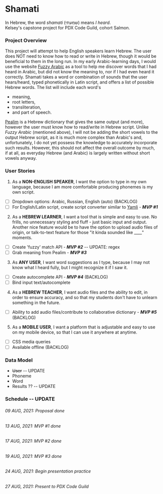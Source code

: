 # Shamati
In Hebrew, the word *shamati* (שמעתי) means *I heard*.  
Kelsey's capstone project for PDX Code Guild, cohort Salmon.

### Project Overview
This project will attempt to help English speakers learn Hebrew. The user does NOT need to know how to read or write in Hebrew, though it would be beneficial to them in the long run. In my early Arabic-learning days, I would use the website [Fuzzy Arabic](http://fuzzyarabic.herokuapp.com/) as a tool to help me discover words that I had heard in Arabic, but did not know the meaning to, nor if I had even heard it correctly. Shamati takes a word or combination of sounds that the user hears/heard, typed phonetically in Latin script, and offers a list of possible Hebrew words. The list will include each word's 

* meaning, 
* root letters, 
* transliteration, 
* and part of speech.

[Pealim](https://www.pealim.com/) is a Hebrew dictionary that gives the same output (and more), however the user must know how to read/write in Hebrew script. Unlike *Fuzzy Arabic* (mentioned above), I will not be adding the short vowels to the output Hebrew script, as it is much more complex than Arabic's and, unfortunately, I do not yet possess the knowledge to accurately incorporate such results. However, this should not affect the overall outcome by much, if at all, as everyday Hebrew (and Arabic) is largely written without short vowels anyway.

### User Stories
1. As a **NON-ENGLISH SPEAKER**, I want the option to type in my own language, because I am more comfortable producing phonemes is my own script. 
- [ ] Dropdown options: Arabic, Russian, English (auto) (BACKLOG)
- [ ] For English/Latin script, create script converter similar to [Yamli](https://www.yamli.com/api/docs/#1.1) - ***MVP #1***
2. As a **HEBREW LEARNER**, I want a tool that is simple and easy to use. No frills, no unnecessary styling and fluff - just basic input and output. Another nice feature would be to have the option to upload audio files of origin, or talk-to-text feature for those "it kinda sounded like ____" moments.
- [ ] Create 'fuzzy' match API - ***MVP #2*** -- UPDATE: regex
- [ ] Grab meaning from Pealim - ***MVP #3***
3. As **ANY USER**, I want word suggestions as I type, because I may not know what I heard fully, but I might recognize it if I saw it.
- [ ] Create autocomplete API - ***MVP #4*** (BACKLOG)
- [ ] Bind input text/autocomplete
4. As a **HEBREW TEACHER**, I want audio files and the ability to edit, in order to ensure accuracy, and so that my students don't have to unlearn something in the future. 
- [ ] Ability to add audio files/contribute to collaborative dictionary - ***MVP #5*** (BACKLOG)
5. As a **MOBILE USER**, I want a platform that is adjustable and easy to use on my mobile device, so that I can use it anywhere at anytime.
- [ ] CSS media queries
- [ ] Available offline (BACKLOG)

### Data Model
* ~~User~~ -- UPDATE
* Phoneme
* Word
* Results ?? -- UPDATE

### Schedule -- UPDATE
###### 09 AUG, 2021: Proposal done
###### 13 AUG, 2021: MVP #1 done 
###### 17 AUG, 2021: MVP #2 done
###### 19 AUG, 2021: MVP #3 done
###### 24 AUG, 2021: Begin presentation practice
###### 27 AUG, 2021: Present to PDX Code Guild
